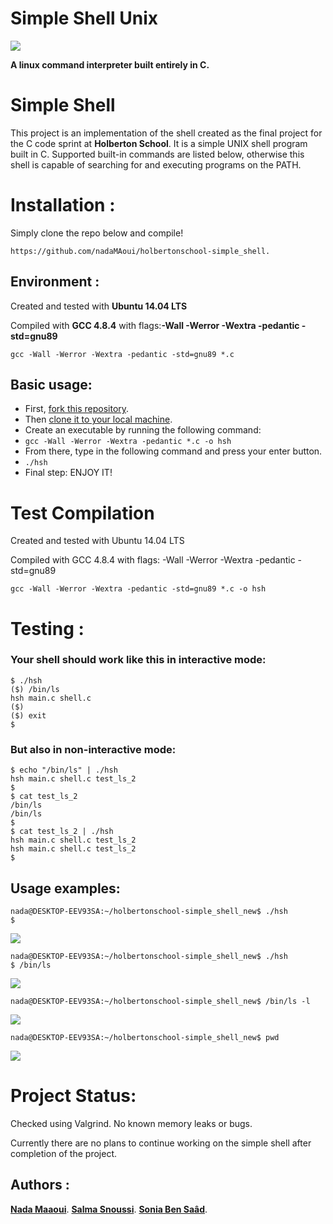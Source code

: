 # Simple Shell Unix
<img src="![image](https://user-images.githubusercontent.com/113900693/206433139-9aae8e85-6f66-40b4-8bca-719aeac8b33e.png)">

**A linux command interpreter built entirely in C.**

# Simple Shell

This project is an implementation of the shell created as the final project for the C code sprint at **Holberton School**.
It is a simple UNIX shell program built in C. Supported built-in commands are listed below, otherwise this shell is capable of searching for and executing programs on the PATH.

# Installation :
Simply clone the repo below and compile!
```
https://github.com/nadaMAoui/holbertonschool-simple_shell.

```
## Environment :
Created and tested with **Ubuntu 14.04 LTS**

Compiled with **GCC 4.8.4** with flags:**-Wall -Werror -Wextra -pedantic -std=gnu89**
```
gcc -Wall -Werror -Wextra -pedantic -std=gnu89 *.c
```
## Basic usage:
- First, [fork this repository](https://docs.github.com/en/github/getting-started-with-github/fork-a-repo).
- Then [clone it to your local machine](https://docs.github.com/en/github/creating-cloning-and-archiving-repositories/cloning-a-repository).
- Create an executable by running the following command:
- `gcc -Wall -Werror -Wextra -pedantic *.c -o hsh`
- From there, type in the following command and press your enter button.
- `./hsh`
- Final step: ENJOY IT!

# Test Compilation

<p> Created and tested with Ubuntu 14.04 LTS

Compiled with GCC 4.8.4 with flags: -Wall -Werror -Wextra -pedantic -std=gnu89</p>

```
gcc -Wall -Werror -Wextra -pedantic -std=gnu89 *.c -o hsh
```

# Testing :

### Your shell should work like this in interactive mode:

```
$ ./hsh
($) /bin/ls
hsh main.c shell.c
($)
($) exit
$
```
### But also in non-interactive mode:

```
$ echo "/bin/ls" | ./hsh
hsh main.c shell.c test_ls_2
$
$ cat test_ls_2
/bin/ls
/bin/ls
$
$ cat test_ls_2 | ./hsh
hsh main.c shell.c test_ls_2
hsh main.c shell.c test_ls_2
$
```

## Usage examples:
```
nada@DESKTOP-EEV93SA:~/holbertonschool-simple_shell_new$ ./hsh
$ 
```
<img src ="![image](https://user-images.githubusercontent.com/113900693/206433600-ca9f8c3e-5f4b-4ce5-8c34-c98195b95555.png)
"/>

```
nada@DESKTOP-EEV93SA:~/holbertonschool-simple_shell_new$ ./hsh
$ /bin/ls

```
<img src="![image](https://user-images.githubusercontent.com/113900693/206433795-80ecb1a4-1318-4fcc-9008-565b5a32351e.png)
">

```
nada@DESKTOP-EEV93SA:~/holbertonschool-simple_shell_new$ /bin/ls -l
```
<img src="![image](https://user-images.githubusercontent.com/113900693/206434017-cca952a9-5617-4ce2-816d-2bb1aceaa823.png)
">

```
nada@DESKTOP-EEV93SA:~/holbertonschool-simple_shell_new$ pwd
```
<img src="![image](https://user-images.githubusercontent.com/113900693/206434138-c31ef00a-cb6f-4604-879e-7e2a1583b0f3.png)
">

# Project Status:

Checked using Valgrind. No known memory leaks or bugs.

Currently there are no plans to continue working on the simple shell after completion of the project.

## Authors :
[**Nada Maaoui**](https://github.com/nadaMAoui).
[**Salma Snoussi**](https://github.com/Salma5806).
[**Sonia Ben Saâd**](https://github.com/Soniabensaad).
